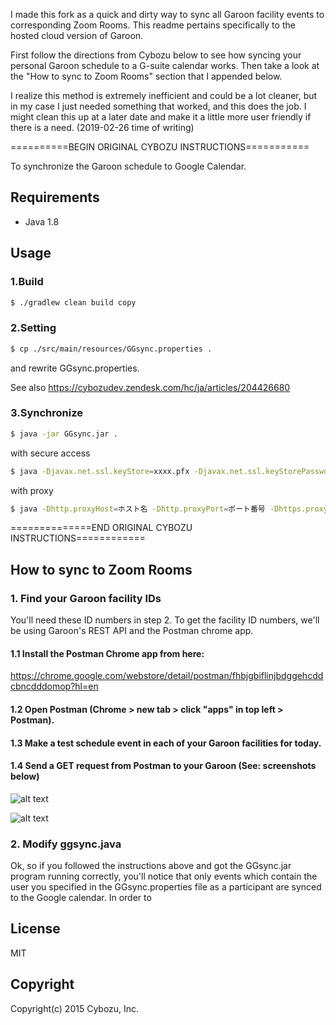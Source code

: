 I made this fork as a quick and dirty way to sync all Garoon facility events to corresponding Zoom Rooms.
This readme pertains specifically to the hosted cloud version of Garoon.

First follow the directions from Cybozu below to see how syncing your personal Garoon schedule to a G-suite calendar works.
Then take a look at the "How to sync to Zoom Rooms" section that I appended below. 

I realize this method is extremely inefficient and could be a lot cleaner, but in my case I just needed something that worked, and this does the job.
I might clean this up at a later date and make it a little more user friendly if there is a need. (2019-02-26 time of writing)

==========BEGIN ORIGINAL CYBOZU INSTRUCTIONS===========

To synchronize the Garoon schedule to Google Calendar.

## Requirements

- Java 1.8

## Usage

### 1.Build
```sh
$ ./gradlew clean build copy
```

### 2.Setting
```sh
$ cp ./src/main/resources/GGsync.properties .
```

and rewrite GGsync.properties.

See also https://cybozudev.zendesk.com/hc/ja/articles/204426680

### 3.Synchronize
```sh
$ java -jar GGsync.jar .
```

with secure access
```sh
$ java -Djavax.net.ssl.keyStore=xxxx.pfx -Djavax.net.ssl.keyStorePassword=xxxx -Djavax.net.ssl.keyStoreType=PKCS12 -jar GGsync.jar .
```

with proxy
```sh
$ java -Dhttp.proxyHost=ホスト名 -Dhttp.proxyPort=ポート番号 -Dhttps.proxyHost=ホスト名 -Dhttps.proxyPort=ポート番号 -jar GGsync.jar .
```

==============END ORIGINAL CYBOZU INSTRUCTIONS============

## How to sync to Zoom Rooms

### 1. Find your Garoon facility IDs

You'll need these ID numbers in step 2. To get the facility ID numbers, we'll be using Garoon's REST API and the Postman chrome app.

#### 1.1 Install the Postman Chrome app from here:
   
   https://chrome.google.com/webstore/detail/postman/fhbjgbiflinjbdggehcddcbncdddomop?hl=en

#### 1.2 Open Postman (Chrome > new tab > click "apps" in top left > Postman).

#### 1.3 Make a test schedule event in each of your Garoon facilities for today. 
  
#### 1.4 Send a GET request from Postman to your Garoon (See: screenshots below)
  
  ![alt text](https://github.com/adamkendall1/garoon-google-zoom-rooms/blob/master/postman-auth.png)
  
  ![alt text](https://github.com/adamkendall1/garoon-google-zoom-rooms/blob/master/postman-GET.png)

### 2. Modify ggsync.java

Ok, so if you followed the instructions above and got the GGsync.jar program running correctly, you'll notice that only events which contain the user you specified in the GGsync.properties file as a participant are synced to the Google calendar. In order to 



## License

MIT

## Copyright

Copyright(c) 2015 Cybozu, Inc.
